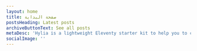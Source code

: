 ```yaml
---
layout: home
title: صفحة البداية
postsHeading: Latest posts
archiveButtonText: See all posts
metaDesc: 'Hylia is a lightweight Eleventy starter kit to help you to create your own blog or personal website.'
socialImage: ''
---
```

